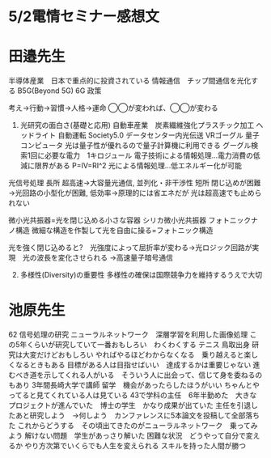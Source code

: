 # 5/2電情セミナー感想文

# 田邉先生
半導体産業　日本で重点的に投資されている
情報通信　チップ間通信を光化する
B5G(Beyond 5G) 6G 政策

考え→行動→習慣→人格→運命
◯◯が変われば、◯◯が変わる

1. 光研究の面白さ(基礎と応用)
自動車産業　炭素繊維強化プラスチック加工 ヘッドライト 自動運転
Society5.0 データセンター内光伝送 VRゴーグル
量子コンピュータ 光は量子性が優れるので量子計算機に利用できる
グーグル検索1回に必要な電力　1キロジュール
電子技術による情報処理...電力消費の低減に限界がある P=IV=RI^2
光による情報処理...低エネルギー化が可能

光信号処理
長所 超高速→大容量光通信, 並列化・非干渉性
短所 閉じ込めが困難→光回路の小型化が困難, 低効率→原理的には省エネだが
光は超高速でも止められない

微小光共振器=光を閉じ込める小さな容器
シリカ微小光共振器
フォトニックナノ構造
微細な構造を作製して光を自由に操る=フォトニック構造

光を強く閉じ込めると?　光強度によって屈折率が変わる→光ロジック回路が実現　光の波長を変化させられる
→高速量子暗号通信

2. 多様性(Diversity)の重要性
多様性の確保は国際競争力を維持するうえで大切

# 池原先生
62
信号処理の研究
ニューラルネットワーク　深層学習を利用した画像処理
この5年くらいが研究していて一番おもしろい　わくわくする
テニス
鳥取出身
研究は大変だけどおもしろい
やればやるほどわからなくなる　乗り越えると楽しくなるときもある
目標がある人は目指せばいい　達成するかは重要じゃない
進むべき道を示してくれる人がいる　そういう人に出会って、信じて身を委ねるのもあり
3年間長崎大学で講師
留学　機会があったらしたほうがいい
ちゃんとやってると見てくれている人は見ている
43で学科の主任　6年半勤めた　大きなプロジェクトが進んでいた　博士の学生　かなり成果が出ていた
主任を引退したあと研究しよう　→何しよう　カンファレンスに5本論文を投稿して全部落ちた
これからどうする　その頃出てきたのがニューラルネットワーク　乗ってみよう
解けない問題　学生があっさり解いた
困難な状況　どうやって自分で変えるか
やり方次第でいくらでも人生を変えられる
スキルを持った人間が勝つ

